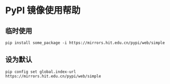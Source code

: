 # PyPI 镜像使用帮助

## 临时使用

```text
pip install some_package -i https://mirrors.hit.edu.cn/pypi/web/simple
```

## 设为默认

```text
pip config set global.index-url https://mirrors.hit.edu.cn/pypi/web/simple
```
